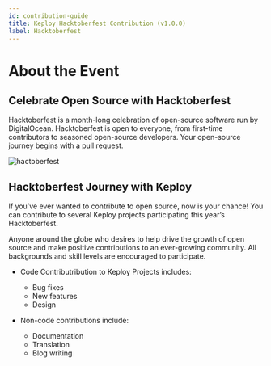 ```yaml
---
id: contribution-guide
title: Keploy Hacktoberfest Contribution (v1.0.0)
label: Hacktoberfest
---
```


# About the Event

## Celebrate Open Source with Hacktoberfest

Hacktoberfest is a month-long celebration of open-source software run by DigitalOcean. Hacktoberfest is open to everyone, from first-time contributors to seasoned open-source developers. Your open-source journey begins with a pull request.

<img src="https://user-images.githubusercontent.com/53110238/193503992-c839beeb-53fd-46d7-9214-a88bfff6475a.png" alt="hactoberfest"/>

## Hacktoberfest Journey with Keploy

If you’ve ever wanted to contribute to open source, now is your chance! You can contribute to several Keploy projects participating this year’s Hacktoberfest.

Anyone around the globe who desires to help drive the growth of open source and make positive contributions to an ever-growing community. All backgrounds and skill levels are encouraged to participate.

- Code Contributribution to Keploy Projects includes:
  - Bug fixes
  - New features
  - Design

- Non-code contributions include:
  - Documentation
  - Translation
  - Blog writing
